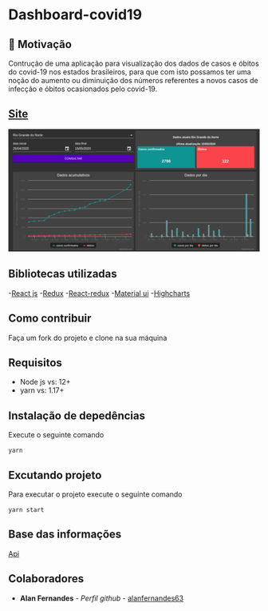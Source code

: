 # Dashboard-covid19

## :thinking: Motivação
Contrução de uma aplicação para visualização dos dados de casos e óbitos do covid-19 nos estados brasileiros, para que com isto possamos ter uma noção do aumento ou diminuição dos números referentes a novos casos de infecção e óbitos ocasionados pelo covid-19.

## [Site](https://nostalgic-beaver-d44652.netlify.app)
<img src="/static/dashboard_covid19.png">

## Bibliotecas utilizadas
-[React js](https://pt-br.reactjs.org/)
-[Redux](https://redux.js.org/)
-[React-redux](https://redux.js.org/basics/usage-with-react)
-[Material ui](https://material-ui.com/pt/)
-[Highcharts](https://www.highcharts.com/)

## Como contribuir
Faça um fork do projeto e clone na sua máquina
## Requisitos
<ul>
  <li>Node js vs: 12+</li>
  <li>yarn vs: 1.17+</li>
</ul>

## Instalação de depedências
Execute o seguinte comando
```
yarn
```
## Excutando projeto
Para executar o projeto execute o seguinte comando
```
yarn start
```
## Base das informações
[Api](https://github.com/alanfernandes63/middleware_covid)

## Colaboradores
* **Alan Fernandes** - *Perfil github* - [alanfernandes63](https://github.com/alanfernandes63)
